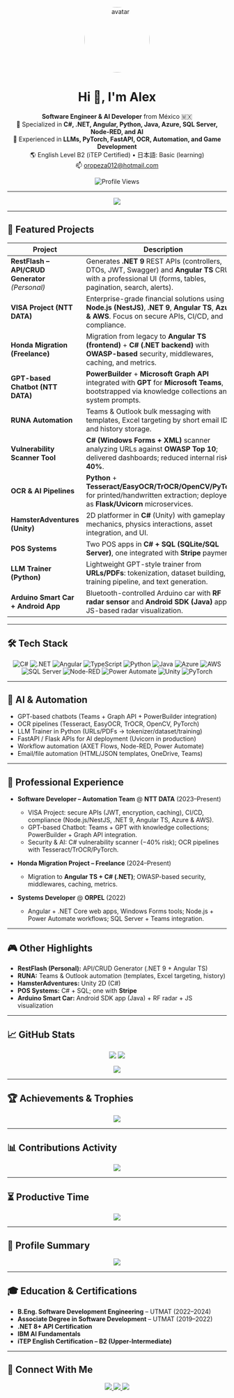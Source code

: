 <!-- Professional README.md for GitHub profile -->
<!-- Jose Alejandro Vazquez Oropeza -->

<p align="center">
  <img src="https://github.com/NiponNumb.png" alt="avatar" width="150" style="border-radius:50%;" />
</p>

<h1 align="center">Hi 👋, I'm Alex</h1>

<p align="center">
  <strong>Software Engineer & AI Developer</strong> from México 🇲🇽<br/>
  🚀 Specialized in <strong>C#, .NET, Angular, Python, Java, Azure, SQL Server, Node-RED, and AI</strong><br/>
  🧠 Experienced in <strong>LLMs, PyTorch, FastAPI, OCR, Automation, and Game Development</strong><br/>
  🌎 English Level B2 (iTEP Certified) • 日本語: Basic (learning)<br/>
  📫 <a href="mailto:oropeza012@hotmail.com">oropeza012@hotmail.com</a>
</p>

<p align="center">
  <img src="https://komarev.com/ghpvc/?username=NiponNumb&label=Profile%20views&color=0e75b6&style=flat" alt="Profile Views"/>
</p>

---

<p align="center">
  <img src="https://capsule-render.vercel.app/api?type=waving&color=0:239120,100:3178C6&height=150&section=header&text=Welcome%20to%20my%20GitHub&fontColor=ffffff&fontSize=30&animation=twinkling"/>
</p>

---

## 📌 Featured Projects

| Project                                        | Description |
|-----------------------------------------------|-------------|
| **RestFlash – API/CRUD Generator** *(Personal)* | Generates **.NET 9** REST APIs (controllers, DTOs, JWT, Swagger) and **Angular TS** CRUDs with a professional UI (forms, tables, pagination, search, alerts). |
| **VISA Project (NTT DATA)**                   | Enterprise-grade financial solutions using **Node.js (NestJS)**, **.NET 9**, **Angular TS**, **Azure & AWS**. Focus on secure APIs, CI/CD, and compliance. |
| **Honda Migration (Freelance)**               | Migration from legacy to **Angular TS (frontend)** + **C# (.NET backend)** with **OWASP-based** security, middlewares, caching, and metrics. |
| **GPT-based Chatbot (NTT DATA)**              | **PowerBuilder** + **Microsoft Graph API** integrated with **GPT** for **Microsoft Teams**, bootstrapped via knowledge collections and system prompts. |
| **RUNA Automation**                           | Teams & Outlook bulk messaging with templates, Excel targeting by short email IDs, and history storage. |
| **Vulnerability Scanner Tool**                | **C# (Windows Forms + XML)** scanner analyzing URLs against **OWASP Top 10**; delivered dashboards; reduced internal risk by **40%**. |
| **OCR & AI Pipelines**                        | **Python** + **Tesseract/EasyOCR/TrOCR/OpenCV/PyTorch** for printed/handwritten extraction; deployed as **Flask/Uvicorn** microservices. |
| **HamsterAdventures (Unity)**                 | 2D platformer in **C#** (Unity) with gameplay mechanics, physics interactions, asset integration, and UI. |
| **POS Systems**                                | Two POS apps in **C# + SQL (SQLite/SQL Server)**, one integrated with **Stripe** payments. |
| **LLM Trainer (Python)**                      | Lightweight GPT-style trainer from **URLs/PDFs**: tokenization, dataset building, training pipeline, and text generation. |
| **Arduino Smart Car + Android App**           | Bluetooth-controlled Arduino car with **RF radar sensor** and **Android SDK (Java)** app; JS-based radar visualization. |

---

## 🛠️ Tech Stack

<p align="center">
  <img alt="C#" src="https://img.shields.io/badge/C%23-512BD4?logo=csharp&logoColor=white&style=for-the-badge" />
  <img alt=".NET" src="https://img.shields.io/badge/.NET-512BD4?logo=dotnet&logoColor=white&style=for-the-badge" />
  <img alt="Angular" src="https://img.shields.io/badge/Angular-DD0031?logo=angular&logoColor=white&style=for-the-badge" />
  <img alt="TypeScript" src="https://img.shields.io/badge/TypeScript-3178C6?logo=typescript&logoColor=white&style=for-the-badge" />
  <img alt="Python" src="https://img.shields.io/badge/Python-3776AB?logo=python&logoColor=white&style=for-the-badge" />
  <img alt="Java" src="https://img.shields.io/badge/Java-007396?logo=java&logoColor=white&style=for-the-badge" />
  <img alt="Azure" src="https://img.shields.io/badge/Azure-0078D4?logo=microsoftazure&logoColor=white&style=for-the-badge" />
  <img alt="AWS" src="https://img.shields.io/badge/AWS-232F3E?logo=amazonaws&logoColor=white&style=for-the-badge" />
  <img alt="SQL Server" src="https://img.shields.io/badge/SQL%20Server-CC2927?logo=microsoftsqlserver&logoColor=white&style=for-the-badge" />
  <img alt="Node-RED" src="https://img.shields.io/badge/Node--RED-8F0000?logo=nodered&logoColor=white&style=for-the-badge" />
  <img alt="Power Automate" src="https://img.shields.io/badge/Power%20Automate-0066FF?logo=microsoftpowerautomate&logoColor=white&style=for-the-badge" />
  <img alt="Unity" src="https://img.shields.io/badge/Unity-000000?logo=unity&logoColor=white&style=for-the-badge" />
  <img alt="PyTorch" src="https://img.shields.io/badge/PyTorch-EE4C2C?logo=pytorch&logoColor=white&style=for-the-badge" />
</p>

---

## 🧠 AI & Automation

- GPT-based chatbots (Teams + Graph API + PowerBuilder integration)  
- OCR pipelines (Tesseract, EasyOCR, TrOCR, OpenCV, PyTorch)  
- LLM Trainer in Python (URLs/PDFs → tokenizer/dataset/training)  
- FastAPI / Flask APIs for AI deployment (Uvicorn in production)  
- Workflow automation (AXET Flows, Node-RED, Power Automate)  
- Email/file automation (HTML/JSON templates, OneDrive, Teams)

---

## 💼 Professional Experience

- **Software Developer – Automation Team** @ **NTT DATA** (2023–Present)  
  - VISA Project: secure APIs (JWT, encryption, caching), CI/CD, compliance (Node.js/NestJS, .NET 9, Angular TS, Azure & AWS).  
  - GPT-based Chatbot: Teams + GPT with knowledge collections; PowerBuilder + Graph API integration.  
  - Security & AI: C# vulnerability scanner (−40% risk); OCR pipelines with Tesseract/TrOCR/PyTorch.

- **Honda Migration Project – Freelance** (2024–Present)  
  - Migration to **Angular TS + C# (.NET)**; OWASP-based security, middlewares, caching, metrics.

- **Systems Developer** @ **ORPEL** (2022)  
  - Angular + .NET Core web apps, Windows Forms tools; Node.js + Power Automate workflows; SQL Server + Teams integration.

---

## 🎮 Other Highlights

- **RestFlash (Personal):** API/CRUD Generator (.NET 9 + Angular TS)  
- **RUNA:** Teams & Outlook automation (templates, Excel targeting, history)  
- **HamsterAdventures:** Unity 2D (C#)  
- **POS Systems:** C# + SQL; one with **Stripe**  
- **Arduino Smart Car:** Android SDK app (Java) + RF radar + JS visualization  

---

## 📈 GitHub Stats

<p align="center">
  <img src="https://github-readme-stats.vercel.app/api?username=NiponNumb&theme=dark&show_icons=true&count_private=true" />
  <img src="https://github-readme-stats.vercel.app/api/top-langs/?username=NiponNumb&theme=dark&layout=compact" />
</p>

<p align="center">
  <img src="https://streak-stats.demolab.com?user=NiponNumb&theme=dark&hide_border=false" />
</p>

---

## 🏆 Achievements & Trophies

<p align="center">
  <img src="https://github-profile-trophy.vercel.app/?username=NiponNumb&theme=dark&margin-w=15&column=4" />
</p>

---

## 📊 Contributions Activity

<p align="center">
  <img src="https://github-readme-activity-graph.vercel.app/graph?username=NiponNumb&theme=tokyo-night" />
</p>

---

## ⏳ Productive Time

<p align="center">
  <img src="https://github-profile-summary-cards.vercel.app/api/cards/productive-time?username=NiponNumb&theme=github_dark&utcOffset=8" />
</p>

---

## 🧩 Profile Summary

<p align="center">
  <img src="https://github-profile-summary-cards.vercel.app/api/cards/profile-details?username=NiponNumb&theme=github_dark" />
</p>

---

## 🎓 Education & Certifications

- **B.Eng. Software Development Engineering** – UTMAT (2022–2024)  
- **Associate Degree in Software Development** – UTMAT (2019–2022)  
- **.NET 8+ API Certification**  
- **IBM AI Fundamentals**  
- **iTEP English Certification – B2 (Upper-Intermediate)**

---

## 🔗 Connect With Me

<p align="center">
  <a href="https://linkedin.com/in/jose-alejandro-v-428499106" target="_blank">
    <img src="https://img.shields.io/badge/LinkedIn-0A66C2?logo=linkedin&logoColor=white&style=for-the-badge" />
  </a>
  <a href="mailto:oropeza012@hotmail.com">
    <img src="https://img.shields.io/badge/Email-D14836?logo=gmail&logoColor=white&style=for-the-badge" />
  </a>
  <a href="https://github.com/NiponNumb">
    <img src="https://img.shields.io/badge/GitHub-171515?logo=github&logoColor=white&style=for-the-badge" />
  </a>
</p>

